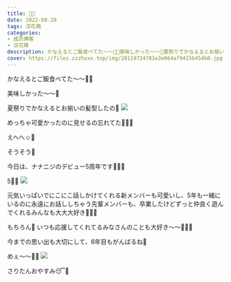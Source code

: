```yaml
---
title: 🎂🎈
date: 2022-09-20
tags: 涼花萌
categories: 
- 成员博客
- 涼花萌
description: かなえるとご飯食べてた〜〜🍚💓美味しかった〜〜🥰夏祭りでかなえるとお揃いの髪型したの🎀めっちゃ可愛かったのに見せるの忘れてた🧚🏻‍♀️えへへ☺️💓...
cover: https://files.zzzhxxx.top/img/28119724781e3e064af9415b454b0.jpg 
---
```







かなえるとご飯食べてた〜〜🍚💓


美味しかった〜〜🥰





夏祭りでかなえるとお揃いの髪型したの🎀
![](https://files.zzzhxxx.top/img/28119724781e3e064af9415b454b0.jpg)





めっちゃ可愛かったのに見せるの忘れてた🧚🏻‍♀️



えへへ☺️💓









そうそう💫



今日は、ナナニジのデビュー5周年です🧚🏻‍♀️




5🖐🏻
![](https://files.zzzhxxx.top/img/28119724781e3e064af9415b454b0-01.jpg)





元気いっぱいでにこにこ話しかけてくれる新メンバーも可愛いし、5年も一緒にいるのに永遠にお話ししちゃう先輩メンバーも、卒業したけどずっと仲良く遊んでくれるみんなも大大大好き🥰💓💓



もちろん💓
いつも応援してくれてるみなさんのことも大好き〜〜🥰💓💓





今までの思い出も大切にして、6年目もがんばるね💓








めぇ〜〜🐏🐑
![](https://files.zzzhxxx.top/img/28119724781e3e064af9415b454b0-02.jpg)






さりたんおやすみ😴💓


